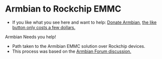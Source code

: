 # Armbian to Rockchip EMMC
- If you like what you see here and want to help: [Donate Armbian](https://www.armbian.com/donate/), [the like button only costs a few dollars.](https://www.armbian.com/newsflash/armbian-needs-your-help/)

Armbian Needs you help!
- Path taken to the Armibian EMMC solution over Rockchip devices.
- This process was based on the [Armbian Forum discussion.](https://forum.armbian.com/topic/24091-efforts-to-develop-firmware-for-h96-max-v56-rk3566-4g32g/)
